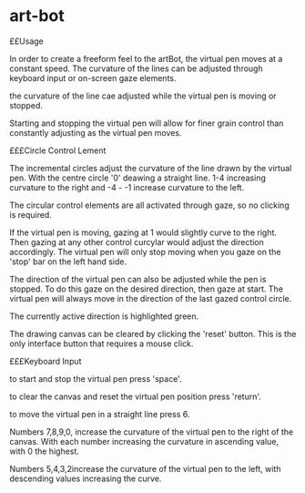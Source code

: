 # art-bot

££Usage

In order to create a freeform feel to the artBot, the virtual pen moves at a constant speed. The curvature of the lines can be adjusted through keyboard input or on-screen gaze elements.

the curvature of the line cae adjusted while the virtual pen is moving or stopped.

Starting and stopping the virtual pen will allow for finer grain control than constantly adjusting as the virtual pen moves.

£££Circle Control Lement

The incremental circles adjust the curvature of the line drawn by the virtual pen. With the centre circle '0' deawing a straight line. 1-4 increasing curvature to the right and -4 - -1 increase curvature to the left.

The circular control elements are all activated through gaze, so no clicking is required.

If the virtual pen is moving, gazing at 1 would slightly curve to the right. Then gazing at any other control curcylar would adjust the direction accordingly. The virtual pen will only stop moving when you gaze on the 'stop' bar on the left hand side.

The direction of the virtual pen can also be adjusted while the pen is stopped. To do this gaze on the desired direction, then gaze at start. The virtual pen will always move in the direction of the last gazed control circle.

The currently active  direction is highlighted green.

The drawing canvas can be cleared by clicking the 'reset' button. This is the only interface button that requires a mouse click.

£££Keyboard Input

to start and stop the virtual pen press 'space'.

to clear the canvas and reset the virtual pen position press 'return'.

to move the virtual pen in a straight line press 6.

Numbers 7,8,9,0, increase the curvature of the virtual pen to the right of the canvas. With each number increasing the curvature in ascending value, with 0 the highest.

Numbers 5,4,3,2increase the curvature of the virtual pen to the left, with descending values increasing the curve.


